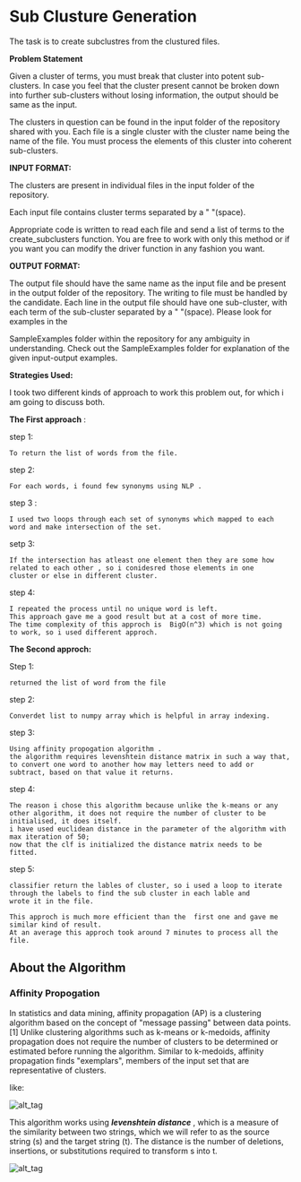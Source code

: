 # Sub Clusture Generation
The task is to create subclustres from the clustured files.


<B>Problem Statement</B>

Given a cluster of terms, you must break that cluster into potent sub-clusters. In case you feel that the cluster present cannot be broken down into further sub-clusters without losing information, the output should be same as the input.

The clusters in question can be found in the input folder of the repository shared with you. Each file is a single cluster with the cluster name being the name of the file. You must process the elements of this cluster into coherent sub-clusters.


<b>INPUT FORMAT:</b>

The clusters are present in individual files in the input folder of the repository.

Each input file contains cluster terms separated by a " "(space).

Appropriate code is written to read each file and send a list of terms to the create_subclusters function. You are free to work with only this method or if you want you can modify the driver function in any fashion you want.



<b>OUTPUT FORMAT:</b>


The output file should have the same name as the input file and be present in the output folder of the repository. The writing to file must be handled by the candidate. Each line in the output file should have one sub-cluster, with each term of the sub-cluster separated by a " "(space). Please look for examples in the


SampleExamples folder within the repository for any ambiguity in understanding. Check out the  SampleExamples folder for explanation of the given input-output examples.



<b> Strategies Used:</b>


I took two different kinds of approach to work this problem out, for which i am going to discuss both.

<b>The First approach</b> :

step 1:

	To return the list of words from the file.
step 2:

	For each words, i found few synonyms using NLP .
step 3 :

	I used two loops through each set of synonyms which mapped to each word and make intersection of the set.
setp 3:
	
	If the intersection has atleast one element then they are some how related to each other , so i conidesred those elements in one 			cluster or else in different cluster.
step 4:

	I repeated the process until no unique word is left.
	This approach gave me a good result but at a cost of more time.
	The time complexity of this approch is  BigO(n^3) which is not going to work, so i used different approch.

<b>The Second approch:</b>

Step 1:

	returned the list of word from the file
step 2:

	Converdet list to numpy array which is helpful in array indexing.
step 3:

	Using affinity propogation algorithm .
	the algorithm requires levenshtein distance matrix in such a way that, to convert one word to another how may letters need to add or 		subtract, based on that value it returns.
step 4:

	The reason i chose this algorithm because unlike the k-means or any other algorithm, it does not require the number of cluster to be 		initialised, it does itself.
	i have used euclidean distance in the parameter of the algorithm with max iteration of 50;
	now that the clf is initialized the distance matrix needs to be fitted.
step 5:

	classifier return the lables of cluster, so i used a loop to iterate through the labels to find the sub cluster in each lable and 		wrote it in the file.

	This approch is much more efficient than the  first one and gave me similar kind of result.
	At an average this approch took around 7 minutes to process all the file.


## About the Algorithm

### Affinity Propogation

In statistics and data mining, affinity propagation (AP) is a clustering algorithm based on the concept of "message passing" between data points.[1] Unlike clustering algorithms such as k-means or k-medoids, affinity propagation does not require the number of clusters to be determined or estimated before running the algorithm. Similar to k-medoids, affinity propagation finds "exemplars", members of the input set that are representative of clusters.

like:

![alt_tag](http://images.slideplayer.com/16/5053403/slides/slide_10.jpg)

This algorithm works using <b><i>levenshtein distance</i></b> , which is a  measure of the similarity between two strings, which we will refer to as the source string (s) and the target string (t). The distance is the number of deletions, insertions, or substitutions required to transform s into t.

![alt_tag](http://richardminerich.com/wp-content/uploads/2012/09/Levenshtein.png)







